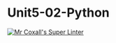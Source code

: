 # Unit5-02-Python
[![Mr Coxall's Super Linter](https://github.com/ICS3U-C-Programming-Val-I/Unit5-02-Python/workflows/Mr%20Coxall's%20Super%20Linter/badge.svg)](https://github.com/ICS3U-C-Programming-Val-I/Unit5-02-Python/actions/)
